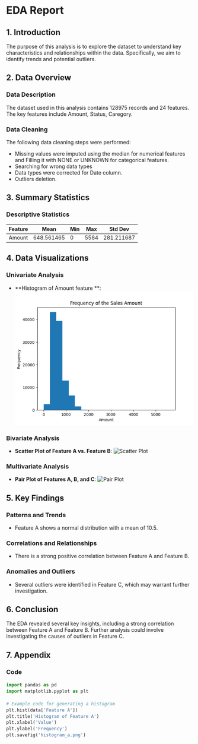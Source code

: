 # EDA Report

## 1. Introduction
The purpose of this analysis is to explore the dataset to understand key characteristics and relationships within the data. Specifically, we aim to identify trends and potential outliers.

## 2. Data Overview
### Data Description
The dataset used in this analysis contains 128975 records and 24 features. The key features include Amount, Status, Caregory.

### Data Cleaning
The following data cleaning steps were performed:
- Missing values were imputed using the median for numerical features and Filling it with NONE or UNKNOWN for categorical features.
- Searching for wrong data types
- Data types were corrected for Date column.
- Outliers deletion.

## 3. Summary Statistics
### Descriptive Statistics
| Feature | Mean     | Min  | Max  | Std Dev  |
|---------|------    |------|------|--------- |
| Amount  |648.561465|  0   | 5584 |281.211687|




## 4. Data Visualizations
### Univariate Analysis
- **Histogram of Amount feature **: ![Histogram](https://github.com/amany-adel/Amazon-Sales-Data-Analytics-Task/blob/main/Visualization/Frequency%20of%20the%20Sales%20Amount.png)

### Bivariate Analysis
- **Scatter Plot of Feature A vs. Feature B**: ![Scatter Plot](scatter_ab.png)

### Multivariate Analysis
- **Pair Plot of Features A, B, and C**: ![Pair Plot](pairplot.png)

## 5. Key Findings
### Patterns and Trends
- Feature A shows a normal distribution with a mean of 10.5.

### Correlations and Relationships
- There is a strong positive correlation between Feature A and Feature B.

### Anomalies and Outliers
- Several outliers were identified in Feature C, which may warrant further investigation.

## 6. Conclusion
The EDA revealed several key insights, including a strong correlation between Feature A and Feature B. Further analysis could involve investigating the causes of outliers in Feature C.

## 7. Appendix
### Code
```python
import pandas as pd
import matplotlib.pyplot as plt

# Example code for generating a histogram
plt.hist(data['Feature A'])
plt.title('Histogram of Feature A')
plt.xlabel('Value')
plt.ylabel('Frequency')
plt.savefig('histogram_a.png')
